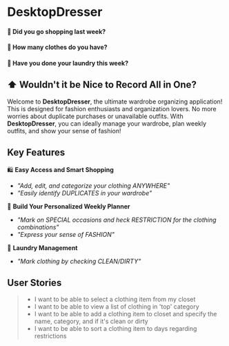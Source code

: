
# DesktopDresser

#### :thinking: Did you go shopping last week? 
#### :thinking: How many clothes do you have? 
#### :thinking: Have you done your laundry this week?


## :arrow_up: Wouldn't it be Nice to Record All in One?

Welcome to **DesktopDresser**, the ultimate wardrobe organizing application!
This is designed for fashion enthusiasts and organization lovers.
No more worries about duplicate purchases or unavailable outfits.
With **DesktopDresser**, you can ideally manage your wardrobe, plan weekly outfits,
and show your sense of fashion!


## Key Features

:shopping: **Easy Access and Smart Shopping**
- *"Add, edit, and categorize your clothing ANYWHERE"*
- *"Easily identify DUPLICATES in your wardrobe"*

:memo: **Build Your Personalized Weekly Planner**
- *"Mark on SPECIAL occasions and heck RESTRICTION for the clothing combinations"*
- *"Express your sense of FASHION"*

:basket: **Laundry Management**
- *"Mark clothing by checking CLEAN/DIRTY"*


## User Stories

> - I want to be able to select a clothing item from my closet
> - I want to be able to view a list of clothing in 'top' category
> - I want to be able to add a clothing item to closet and specify the name, category, and if it's clean or dirty
> - I want to be able to sort a clothing item to days regarding restrictions
